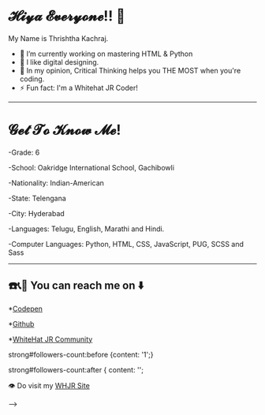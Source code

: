 <h1> 𝓗𝓲𝔂𝓪 𝓔𝓿𝓮𝓻𝔂𝓸𝓷𝓮!! 👋</h1>
My Name is Thrishtha Kachraj.

- 🔭 I’m currently working on mastering HTML & Python
- 🤔 I like digital designing.
- 💬 In my opinion, Critical Thinking  helps you THE MOST when you're coding. 
- ⚡ Fun fact: I'm a Whitehat JR Coder!

<hr>
<h1>𝓖𝓮𝓽 𝓣𝓸 𝓚𝓷𝓸𝔀 𝓜𝓮!</h1>

-Grade: 6

-School: Oakridge International School, Gachibowli

-Nationality: Indian-American

-State: Telengana

-City: Hyderabad

-Languages: Telugu, English, Marathi and Hindi.

-Computer Languages: Python, HTML, CSS, JavaScript, PUG, SCSS and Sass
<hr>

<h2>☎️️📞🤙 You can reach me on ⬇️</h2>

*[Codepen](https://codepen.io/Thrishtha-Kachraj-2359)

*[Github](https://github.com/ThrishthaKachraj123)

*[WhiteHat JR Community](https://community.whitehatjr.com/profile/5c25af34-57bd-42c9-a8a4-9884f1888ddb)

strong#followers-count:before {content: '1';}

strong#followers-count:after {
    content: '';


👁️ Do visit my [WHJR Site](https://thrishthakachraj.whjr.site)




-->
